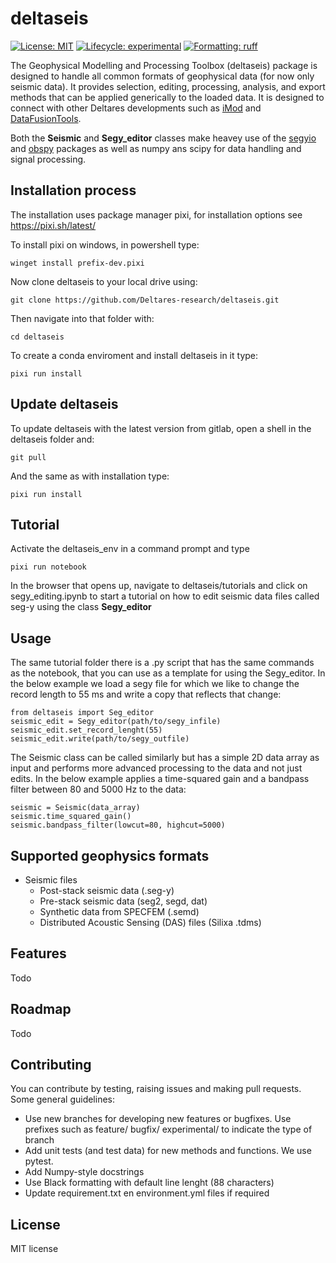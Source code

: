 # deltaseis
[![License: MIT](https://img.shields.io/pypi/l/imod)](https://choosealicense.com/licenses/mit)
[![Lifecycle: experimental](https://lifecycle.r-lib.org/articles/figures/lifecycle-experimental.svg)](https://lifecycle.r-lib.org/articles/stages.html)
[![Formatting: ruff](https://img.shields.io/endpoint?url=https://raw.githubusercontent.com/astral-sh/ruff/main/assets/badge/v2.json)](https://github.com/charliermarsh/ruff)

The Geophysical Modelling and Processing Toolbox (deltaseis) package is designed to handle all common formats of geophysical data (for now only seismic data). It provides selection, editing, processing, analysis, and export methods that can be applied generically to the loaded data. It is designed to connect with other Deltares developments such as [iMod](https://gitlab.com/deltares/imod) and [DataFusionTools](https://bitbucket.org/DeltaresGEO/datafusiontools/src/master/).

Both the **Seismic** and **Segy_editor** classes make heavey use of the [segyio](https://segyio.readthedocs.io/en/latest/index.html) and [obspy](https://docs.obspy.org/) packages as well as numpy ans scipy for data handling and signal processing.

## Installation process
The installation uses package manager pixi, for installation options see https://pixi.sh/latest/

To install pixi on windows, in powershell type:
```
winget install prefix-dev.pixi
```
Now clone deltaseis to your local drive using:
```
git clone https://github.com/Deltares-research/deltaseis.git
```
Then navigate into that folder with:
```
cd deltaseis
```
To create a conda enviroment and install deltaseis in it type:
```
pixi run install
```

## Update deltaseis
To update deltaseis with the latest version from gitlab, open a shell in the deltaseis folder and:
```
git pull
```
And the same as with installation type:
```
pixi run install
```

## Tutorial
Activate the deltaseis_env in a command prompt and type 
```
pixi run notebook
```
In the browser that opens up, navigate to deltaseis/tutorials and click on segy_editing.ipynb to start a tutorial on how to edit seismic data files called seg-y using the class **Segy_editor**
## Usage
The same tutorial folder there is a .py script that has the same commands as the notebook, that you can use as a template for using the Segy_editor.
In the below example we load a segy file for which we like to change the record length to 55 ms and write a copy that reflects that change:
```
from deltaseis import Seg_editor
seismic_edit = Segy_editor(path/to/segy_infile)
seismic_edit.set_record_lenght(55)
seismic_edit.write(path/to/segy_outfile)
```
The Seismic class can be called similarly but has a simple 2D data array as input and performs more advanced processing to the data and not just edits. 
In the below example applies a time-squared gain and a bandpass filter between 80 and 5000 Hz to the data:
```
seismic = Seismic(data_array)
seismic.time_squared_gain()
seismic.bandpass_filter(lowcut=80, highcut=5000)
```
## Supported geophysics formats
- Seismic files
    - Post-stack seismic data (.seg-y)
    - Pre-stack seismic data (seg2, segd, dat)
    - Synthetic data from SPECFEM (.semd)
    - Distributed Acoustic Sensing (DAS) files (Silixa .tdms)


## Features
Todo

## Roadmap
Todo

## Contributing

You can contribute by testing, raising issues and making pull requests. Some general guidelines:

- Use new branches for developing new features or bugfixes. Use prefixes such as feature/ bugfix/ experimental/ to indicate the type of branch
- Add unit tests (and test data) for new methods and functions. We use pytest.
- Add Numpy-style docstrings
- Use Black formatting with default line lenght (88 characters)
- Update requirement.txt en environment.yml files if required

## License
MIT license
